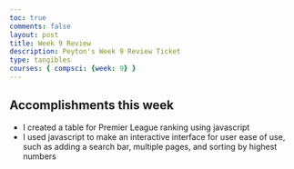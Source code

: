 ```yaml
---
toc: true
comments: false
layout: post
title: Week 9 Review
description: Peyton's Week 9 Review Ticket
type: tangibles
courses: { compsci: {week: 9} }
---
```


## Accomplishments this week
- I created a table for Premier League ranking using javascript
- I used javascript to make an interactive interface for user ease of use, such as adding a search bar, multiple pages, and sorting by highest numbers